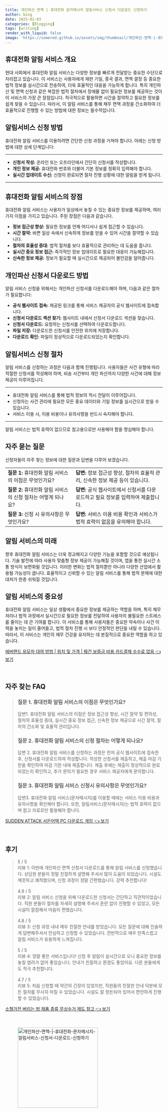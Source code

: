 ```yaml
---
title: 개인파산 면책 | 휴대전화 문자메시지 알림서비스 신청서 다운로드 신청하기
author: bing
date: 2025-02-03
categories: [Blogging]
tags: [writing]
render_with_liquid: false
image: 'https://somered.github.io/assets/img/thumbnail/개인파산-면책-|-휴대전화-문자메시지-알림서비스-신청서-다운로드-신청하기.webp'
---
```



<h2 id='휴대전화_알림_서비스_개요'>휴대전화 알림 서비스 개요</h2>

<p>현대 사회에서 휴대전화 알림 서비스는 다양한 정보를 빠르게 전달받는 중요한 수단으로 자리잡고 있습니다. 이 서비스는 사용자에게 재판 기일, 종국 결과, 면책 결정 등 중요한 법적 정보를 실시간으로 전송하여, 더욱 효율적인 대응을 가능하게 합니다. 특히 개인파산 및 면책 신청과 같은 복잡한 법적 절차에서 장애물 없이 필요한 정보를 제공하는 것이 이 서비스의 가장 큰 장점입니다. 적극적으로 활용하면 시간을 절약하고 필요한 정보를 쉽게 찾을 수 있습니다. 따라서, 이 알림 서비스를 통해 채무 면책 과정을 간소화하여 더 효율적으로 진행할 수 있는 방법에 대한 정보는 필수적입니다.</p>

<h2 id='알림서비스_신청방법'>알림서비스 신청 방법</h2>

<p>휴대전화 알림 서비스를 이용하려면 간단한 신청 과정을 거쳐야 합니다. 아래는 신청 방법에 대한 상세 단계입니다:</p>

<hr />

<ul>
    <li><b>신청서 작성:</b> 온라인 또는 오프라인에서 간단히 신청서를 작성합니다.</li>
    <li><b>개인 정보 제공:</b> 휴대전화 번호와 더불어 기본 정보를 정확히 입력해야 합니다.</li>
    <li><b>실시간 업데이트 수신:</b> 신청이 완료되면 절차 진행 상황에 대한 알림을 받게 됩니다.</li>
</ul>

<hr />

<h2 id='휴대전화_알림_서비스의_장점'>휴대전화 알림 서비스의 장점</h2>

<p>휴대전화 알림 서비스는 사용자가 일상에서 놓칠 수 있는 중요한 정보를 제공하며, 여러 가지 이점을 가지고 있습니다. 주된 장점은 다음과 같습니다.</p>

<ul>
    <li><b>정보 접근성 향상:</b> 필요한 정보를 언제 어디서나 쉽게 접근할 수 있습니다.</li>
    <li><b>시간 절약:</b> 바쁜 일상 속에서 신속하게 정보를 얻을 수 있어 시간을 절약할 수 있습니다.</li>
    <li><b>절차의 효율성 증대:</b> 법적 절차를 보다 효율적으로 관리하는 데 도움을 줍니다.</li>
    <li><b>실시간 중요 정보 접근:</b> 즉각적인 정보 업데이트로 필요한 대응이 가능해집니다.</li>
    <li><b>신속한 정보 제공:</b> 정보가 필요할 때 실시간으로 제공되어 불안감을 덜어줍니다.</li>
</ul>

<h2 id='개인파산_신청서_다운로드_방법'>개인파산 신청서 다운로드 방법</h2>

<p>알림 서비스 신청을 위해서는 개인파산 신청서를 다운로드해야 하며, 다음과 같은 절차가 필요합니다:</p>

<ul>
    <li><b>공식 웹사이트 접속:</b> 제공된 링크를 통해 서비스 제공자의 공식 웹사이트에 접속합니다.</li>
    <li><b>신청서 다운로드 섹션 찾기:</b> 웹사이트 내에서 신청서 다운로드 섹션을 찾습니다.</li>
    <li><b>신청서 다운로드:</b> 요청하는 신청서를 선택하여 다운로드합니다.</li>
    <li><b>파일 저장:</b> 다운로드한 신청서를 안전한 위치에 저장합니다.</li>
    <li><b>다운로드 확인:</b> 파일이 정상적으로 다운로드되었는지 확인합니다.</li>
</ul>

<h2 id='알림서비스_신청_절차'>알림서비스 신청 절차</h2>

<p>알림 서비스를 신청하는 과정은 다음과 함께 진행됩니다. 사용자들은 사건 유형에 따라 적절한 신청서를 작성해야 하며, 비송 사건부터 개인 파산까지 다양한 사건에 대해 정보 제공이 이루어집니다.</p>

<hr />

<ul>
    <li>휴대전화 알림 서비스를 통해 법적 정보의 적시 전달이 이루어집니다.</li>
    <li>신청자는 사건 관리에 필요한 모든 중요 데이터와 기일 정보를 실시간으로 받을 수 있습니다.</li>
    <li>서비스 이용 시, 이용 비용이나 유의사항을 반드시 숙지해야 합니다.</li>
</ul>

<hr />

<p>알림 서비스는 법적 효력이 없으므로 참고용으로만 사용해야 함을 명심해야 합니다.</p>

<h2 id='자주묻는질문'>자주 묻는 질문</h2>

<p>신청자들이 자주 찾는 정보에 대한 질문과 답변을 다루어 보겠습니다.</p>

<table>
    <tr>
        <td><b>질문 1:</b> 휴대전화 알림 서비스의 이점은 무엇인가요?</td>
        <td><b>답변:</b> 정보 접근성 향상, 절차의 효율적 관리, 신속한 정보 제공 등이 있습니다.</td>
    </tr>
    <tr>
        <td><b>질문 2:</b> 휴대전화 알림 서비스의 신청 절차는 어떻게 되나요?</td>
        <td><b>답변:</b> 공식 웹사이트에서 신청서를 다운로드하고 필요 정보를 입력하여 제출합니다.</td>
    </tr>
    <tr>
        <td><b>질문 3:</b> 신청 시 유의사항은 무엇인가요?</td>
        <td><b>답변:</b> 서비스 이용 비용 확인과 서비스가 법적 효력이 없음을 유의해야 합니다.</td>
    </tr>
</table>

<h2 id='알림서비스의_미래'>알림 서비스의 미래</h2>

<p>향후 휴대전화 알림 서비스는 더욱 정교해지고 다양한 기능을 포함할 것으로 예상됩니다. 기술 발전에 따라 사용자 맞춤형 정보 제공이 가능해질 것이며, 앱을 통한 실시간 소통 방식이 보편화될 것입니다. 이러한 변화는 법적 절차뿐만 아니라 다양한 산업에서 활용될 가능성이 큽니다. 효율적이고 신뢰할 수 있는 알림 서비스를 통해 법적 문제에 대한 대처가 한층 쉬워질 것입니다.</p>

<h2 id='알림서비스의_중요성'>알림 서비스의 중요성</h2>

<p>휴대전화 알림 서비스는 일상 생활에서 중요한 정보를 제공하는 역할을 하며, 특히 채무 처리나 법적 과정에서 실시간으로 필요한 정보를 전달하여 사용자의 불필요한 스트레스를 줄이는 데 큰 기여를 합니다. 이 서비스를 통해 사용자들은 중요한 약속이나 사건 이력을 놓치는 일이 줄어들고, 법적 절차 진행 시 보다 안정적인 판단을 내릴 수 있습니다. 따라서, 이 서비스는 개인의 재무 건강을 유지하는 데 본질적으로 중요한 역할을 하고 있습니다.</p>


<p><a class="click-button" title="에버랜드 유모차 대여 방법 | 위치 및 가격 | 웨건 보증금 비용 카드결제 수수료 없음" href="https://somered.github.io/posts/%EC%97%90%EB%B2%84%EB%9E%9C%EB%93%9C-%EC%9C%A0%EB%AA%A8%EC%B0%A8-%EB%8C%80%EC%97%AC-%EB%B0%A9%EB%B2%95-%EC%9C%84%EC%B9%98-%EB%B0%8F-%EA%B0%80%EA%B2%A9-%EC%9B%A8%EA%B1%B4-%EB%B3%B4%EC%A6%9D%EA%B8%88-%EB%B9%84%EC%9A%A9-%EC%B9%B4%EB%93%9C%EA%B2%B0%EC%A0%9C-%EC%88%98%EC%88%98%EB%A3%8C-%EC%97%86%EC%9D%8C/" rel="dofollow">에버랜드 유모차 대여 방법 | 위치 및 가격 | 웨건 보증금 비용 카드결제 수수료 없음 👈 보기</a></p><br>
<h2 id='자주_찾는_FAQ'>자주 찾는 FAQ</h2>
<div itemscope="" itemtype="https://schema.org/FAQPage">
<blockquote>
<div itemscope="" itemprop="mainEntity" itemtype="https://schema.org/Question">
<h3 itemprop="name">질문 1. 휴대전화 알림 서비스의 이점은 무엇인가요?</h3>
<div itemscope="" itemprop="acceptedAnswer" itemtype="https://schema.org/Answer">
<span itemprop="text">
<p>답변1. 휴대전화 알림 서비스의 이점은 정보 접근성 향상, 시간 절약 및 편의성, 절차의 효율성 증대, 실시간 중요 정보 접근, 신속한 정보 제공으로 시간 절약, 절차의 간소화 및 효율적 관리입니다.</p>
</span>
</div>
</div>
<div itemscope="" itemprop="mainEntity" itemtype="https://schema.org/Question">
<h3 itemprop="name">질문 2. 휴대전화 알림 서비스의 신청 절차는 어떻게 되나요?</h3>
<div itemscope="" itemprop="acceptedAnswer" itemtype="https://schema.org/Answer">
<span itemprop="text">
<p>답변 2. 휴대전화 알림 서비스를 신청하는 과정은 먼저 공식 웹사이트에 접속한 후, 신청서를 다운로드하여 작성합니다. 작성한 신청서를 제출하고, 제출 마감 기한을 확인하여 마감 기한 내에 제출합니다. 제출 후에는 제출이 정상적으로 완료되었는지 확인하고, 추가 문의가 필요한 경우 서비스 제공자에게 문의합니다.</p>
</span>
</div>
</div>
<div itemscope="" itemprop="mainEntity" itemtype="https://schema.org/Question">
<h3 itemprop="name">질문 3. 휴대전화 알림 서비스 신청시 유의사항은 무엇인가요?</h3>
<div itemscope="" itemprop="acceptedAnswer" itemtype="https://schema.org/Answer">
<span itemprop="text">
<p>답변3. 휴대전화 알림 서비스(문자메시지)를 이용할 때에는 서비스 이용 비용과 유의사항을 확인해야 합니다. 또한, 알림서비스(문자메시지)는 법적 효력이 없으며 참고 자료로만 활용해야 합니다.</p>
</span>
</div>
</div>
</blockquote>
</div>
<p><a class="click-button" title="SUDDEN ATTACK 서든어택 PC 다운로드 게임" href="https://somered.github.io/posts/SUDDEN-ATTACK-%EC%84%9C%EB%93%A0%EC%96%B4%ED%83%9D-PC-%EB%8B%A4%EC%9A%B4%EB%A1%9C%EB%93%9C-%EA%B2%8C%EC%9E%84/" rel="dofollow">SUDDEN ATTACK 서든어택 PC 다운로드 게임 👈 보기</a></p><br>
<h2 id='후기'>후기</h2>
<div itemscope itemtype="https://schema.org/Product">
  <blockquote>
  <div itemprop="review" itemscope itemtype="https://schema.org/Review">
      <div itemprop="reviewRating" itemscope itemtype="https://schema.org/Rating"> <span itemprop="ratingValue">5</span> / <span itemprop="bestRating">5</span> </div>
      <span itemprop="reviewBody">리뷰 1: 이번에 개인파산 면책 신청서 다운로드를 통해 알림 서비스를 신청했습니다. 상담원 분들이 정말 친절하게 설명해 주셔서 많이 도움이 되었습니다. 시설도 깨끗하고 쾌적했으며, 신청 과정이 정말 간편했습니다. 강력 추천합니다!</span>
  </div>
  <br>
  <div itemprop="review" itemscope itemtype="https://schema.org/Review">
      <div itemprop="reviewRating" itemscope itemtype="https://schema.org/Rating"> <span itemprop="ratingValue">4.9</span> / <span itemprop="bestRating">5</span> </div>
      <span itemprop="reviewBody">리뷰 2: 알림 서비스 신청을 위해 다운로드한 신청서는 간단하고 직관적이었습니다. 직원 분들이 절차를 자세히 설명해 주셔서 혼란 없이 진행할 수 있었고, 모든 시설이 깔끔해서 마음이 편했습니다.</span>
  </div>
  <br>
  <div itemprop="review" itemscope itemtype="https://schema.org/Review">
      <div itemprop="reviewRating" itemscope itemtype="https://schema.org/Rating"> <span itemprop="ratingValue">4.8</span> / <span itemprop="bestRating">5</span> </div>
      <span itemprop="reviewBody">리뷰 3: 신청 과정 내내 매우 친절한 안내를 받았습니다. 모든 질문에 대해 진솔하게 답변해주셔서 안심하고 신청할 수 있었습니다. 전반적으로 매우 만족스럽고 알림 서비스가 유용하게 느껴집니다.</span>
  </div>
  <br>
  <div itemprop="review" itemscope itemtype="https://schema.org/Review">
      <div itemprop="reviewRating" itemscope itemtype="https://schema.org/Rating"> <span itemprop="ratingValue">5</span> / <span itemprop="bestRating">5</span> </div>
      <span itemprop="reviewBody">리뷰 4: 정말 좋은 서비스입니다! 신청 후 알림이 실시간으로 오니 중요한 정보를 놓칠 염려가 없어 좋았습니다. 안내가 친절하고 환경도 좋았어요. 다른 분들에게도 적극 추천합니다.</span>
  </div>
  <br>
  <div itemprop="review" itemscope itemtype="https://schema.org/Review">
      <div itemprop="reviewRating" itemscope itemtype="https://schema.org/Rating"> <span itemprop="ratingValue">4.7</span> / <span itemprop="bestRating">5</span> </div>
      <span itemprop="reviewBody">리뷰 5: 처음 신청할 때 약간의 긴장이 있었지만, 직원들의 친절한 안내 덕분에 모든 절차를 무사히 마칠 수 있었습니다. 시설도 잘 정돈되어 있어서 편안하게 진행할 수 있었습니다.</span>
  </div>
  </blockquote>
</div>
<p><a class="click-button" title="소형가전 버리는 법 제품 종류 무상수거 제도 참고" href="https://somered.github.io/posts/%EC%86%8C%ED%98%95%EA%B0%80%EC%A0%84-%EB%B2%84%EB%A6%AC%EB%8A%94-%EB%B2%95-%EC%A0%9C%ED%92%88-%EC%A2%85%EB%A5%98-%EB%AC%B4%EC%83%81%EC%88%98%EA%B1%B0-%EC%A0%9C%EB%8F%84-%EC%B0%B8%EA%B3%A0/" rel="dofollow">소형가전 버리는 법 제품 종류 무상수거 제도 참고 👈 보기</a></p><br>
<figure class="image"><img src="https://somered.github.io/assets/img/thumbnail/개인파산-면책-|-휴대전화-문자메시지-알림서비스-신청서-다운로드-신청하기.webp" alt="개인파산-면책-|-휴대전화-문자메시지-알림서비스-신청서-다운로드-신청하기" width="256" height="256"></figure>